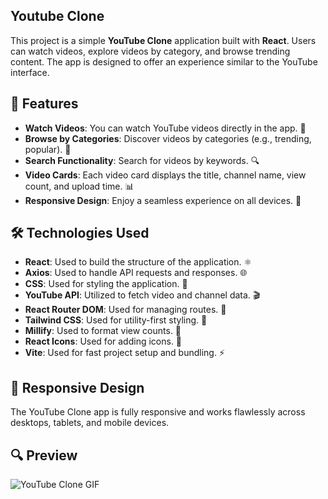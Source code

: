 ## Youtube Clone

This project is a simple **YouTube Clone** application built with **React**. Users can watch videos, explore videos by category, and browse trending content. The app is designed to offer an experience similar to the YouTube interface.

## 🚀 Features

- **Watch Videos**: You can watch YouTube videos directly in the app. 🎥
- **Browse by Categories**: Discover videos by categories (e.g., trending, popular). 📂
- **Search Functionality**: Search for videos by keywords. 🔍
- **Video Cards**: Each video card displays the title, channel name, view count, and upload time. 📊
- **Responsive Design**: Enjoy a seamless experience on all devices. 📱

## 🛠️ Technologies Used

- **React**: Used to build the structure of the application. ⚛️
- **Axios**: Used to handle API requests and responses. 🌐
- **CSS**: Used for styling the application. 🎨
- **YouTube API**: Utilized to fetch video and channel data. 🎬
- **React Router DOM**: Used for managing routes. 🔁
- **Tailwind CSS**: Used for utility-first styling. 💨
- **Millify**: Used to format view counts. 🔢
- **React Icons**: Used for adding icons. 🎯
- **Vite**: Used for fast project setup and bundling. ⚡

## 📱 Responsive Design

The YouTube Clone app is fully responsive and works flawlessly across desktops, tablets, and mobile devices.

## 🔍 Preview

![YouTube Clone GIF](./public/youtube_clone.gif)



